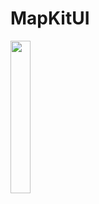 # MapKitUI
<img src="https://github.com/mbayi-ios/MapKitUI/assets/91916741/79db1db8-e537-40e2-874e-015dae15fc2a" width="25%" />
